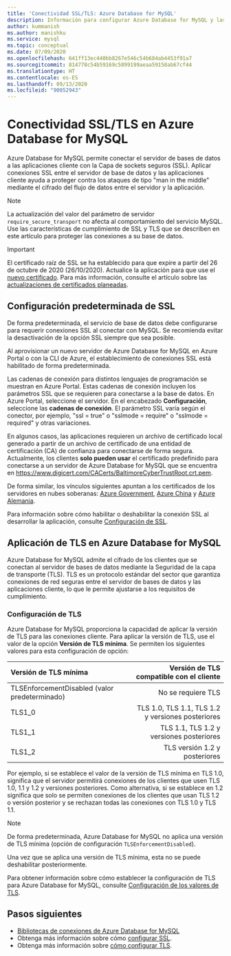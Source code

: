 ```yaml
---
title: 'Conectividad SSL/TLS: Azure Database for MySQL'
description: Información para configurar Azure Database for MySQL y las aplicaciones asociadas, a fin de usar correctamente las conexiones SSL
author: kummanish
ms.author: manishku
ms.service: mysql
ms.topic: conceptual
ms.date: 07/09/2020
ms.openlocfilehash: 641ff13ec440bb8267e546c54b684ab4453f91a7
ms.sourcegitcommit: 814778c54b59169c5899199aeaa59158ab67cf44
ms.translationtype: HT
ms.contentlocale: es-ES
ms.lasthandoff: 09/13/2020
ms.locfileid: "90052943"
---
```

# <a name="ssltls-connectivity-in-azure-database-for-mysql"></a>Conectividad SSL/TLS en Azure Database for MySQL

Azure Database for MySQL permite conectar el servidor de bases de datos a las aplicaciones cliente con la Capa de sockets seguros (SSL). Aplicar conexiones SSL entre el servidor de base de datos y las aplicaciones cliente ayuda a proteger contra los ataques de tipo "man in the middle" mediante el cifrado del flujo de datos entre el servidor y la aplicación.

> [!NOTE]
> La actualización del valor del parámetro de servidor `require_secure_transport` no afecta al comportamiento del servicio MySQL. Use las características de cumplimiento de SSL y TLS que se describen en este artículo para proteger las conexiones a su base de datos.

> [!IMPORTANT] 
> El certificado raíz de SSL se ha establecido para que expire a partir del 26 de octubre de 2020 (26/10/2020). Actualice la aplicación para que use el [nuevo certificado](https://cacerts.digicert.com/DigiCertGlobalRootG2.crt.pem). Para más información, consulte el artículo sobre las [actualizaciones de certificados planeadas](concepts-certificate-rotation.md).

## <a name="ssl-default-settings"></a>Configuración predeterminada de SSL

De forma predeterminada, el servicio de base de datos debe configurarse para requerir conexiones SSL al conectar con MySQL.  Se recomienda evitar la desactivación de la opción SSL siempre que sea posible.

Al aprovisionar un nuevo servidor de Azure Database for MySQL en Azure Portal o con la CLI de Azure, el establecimiento de conexiones SSL está habilitado de forma predeterminada. 

Las cadenas de conexión para distintos lenguajes de programación se muestran en Azure Portal. Estas cadenas de conexión incluyen los parámetros SSL que se requieren para conectarse a la base de datos. En Azure Portal, seleccione el servidor. En el encabezado **Configuración**, seleccione las **cadenas de conexión**. El parámetro SSL varía según el conector, por ejemplo, "ssl = true" o "sslmode = require" o "sslmode = required" y otras variaciones.

En algunos casos, las aplicaciones requieren un archivo de certificado local generado a partir de un archivo de certificado de una entidad de certificación (CA) de confianza para conectarse de forma segura. Actualmente, los clientes **solo pueden usar** el certificado predefinido para conectarse a un servidor de Azure Database for MySQL que se encuentra en https://www.digicert.com/CACerts/BaltimoreCyberTrustRoot.crt.pem. 

De forma similar, los vínculos siguientes apuntan a los certificados de los servidores en nubes soberanas: [Azure Government](https://www.digicert.com/CACerts/BaltimoreCyberTrustRoot.crt.pem), [Azure China](https://dl.cacerts.digicert.com/DigiCertGlobalRootCA.crt.pem) y [Azure Alemania](https://www.d-trust.net/cgi-bin/D-TRUST_Root_Class_3_CA_2_2009.crt).

Para información sobre cómo habilitar o deshabilitar la conexión SSL al desarrollar la aplicación, consulte [Configuración de SSL](howto-configure-ssl.md).

## <a name="tls-enforcement-in-azure-database-for-mysql"></a>Aplicación de TLS en Azure Database for MySQL

Azure Database for MySQL admite el cifrado de los clientes que se conectan al servidor de bases de datos mediante la Seguridad de la capa de transporte (TLS). TLS es un protocolo estándar del sector que garantiza conexiones de red seguras entre el servidor de bases de datos y las aplicaciones cliente, lo que le permite ajustarse a los requisitos de cumplimiento.

### <a name="tls-settings"></a>Configuración de TLS

Azure Database for MySQL proporciona la capacidad de aplicar la versión de TLS para las conexiones cliente. Para aplicar la versión de TLS, use el valor de la opción **Versión de TLS mínima**. Se permiten los siguientes valores para esta configuración de opción:

|  Versión de TLS mínima             | Versión de TLS compatible con el cliente                |
|:---------------------------------|-------------------------------------:|
| TLSEnforcementDisabled (valor predeterminado) | No se requiere TLS                      |
| TLS1_0                           | TLS 1.0, TLS 1.1, TLS 1.2 y versiones posteriores           |
| TLS1_1                           | TLS 1.1, TLS 1.2 y versiones posteriores                   |
| TLS1_2                           | TLS versión 1.2 y posteriores                     |


Por ejemplo, si se establece el valor de la versión de TLS mínima en TLS 1.0, significa que el servidor permitirá conexiones de los clientes que usen TLS 1.0, 1.1 y 1.2 y versiones posteriores. Como alternativa, si se establece en 1.2 significa que solo se permiten conexiones de los clientes que usan TLS 1.2 o versión posterior y se rechazan todas las conexiones con TLS 1.0 y TLS 1.1.

> [!Note] 
> De forma predeterminada, Azure Database for MySQL no aplica una versión de TLS mínima (opción de configuración `TLSEnforcementDisabled`).
>
> Una vez que se aplica una versión de TLS mínima, esta no se puede deshabilitar posteriormente.

Para obtener información sobre cómo establecer la configuración de TLS para Azure Database for MySQL, consulte [Configuración de los valores de TLS](howto-tls-configurations.md).

## <a name="next-steps"></a>Pasos siguientes

- [Bibliotecas de conexiones de Azure Database for MySQL](concepts-connection-libraries.md)
- Obtenga más información sobre cómo [configurar SSL](howto-configure-ssl.md).
- Obtenga más información sobre [cómo configurar TLS](howto-tls-configurations.md).

